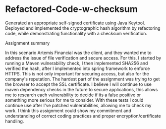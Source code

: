 # Refactored-Code-w-checksum
Generated an appropriate self-signed certificate using Java Keytool. Deployed and implemented the cryptographic hash algorithm by refactoring code, while demonstrating functionality with a checksum verification.


Assignment summary

In this scenario Artemis Financial was the client, and they wanted me to address the issue of file verification and secure access. For this, I started by running a Maven vulnerability check, I then implemented SHA256 and verified the hash, after I implemented into spring framework to enforce HTTPS. This is not only important for securing access, but also for the company's reputation. The hardest part of the assignment was trying to get the browser to accept the SSL certificate. I believe I will continue to use maven dependency checks in the future to secure applications, this allows me to research each vulnerability to decide if its a false positive or something more serious for me to consider. With these tests I could continue use after I've patched vulnerabilities, allowing me to check my work. I think this assignment could show my commitment and understanding of correct coding practices and proper encryption/certificate handling.
